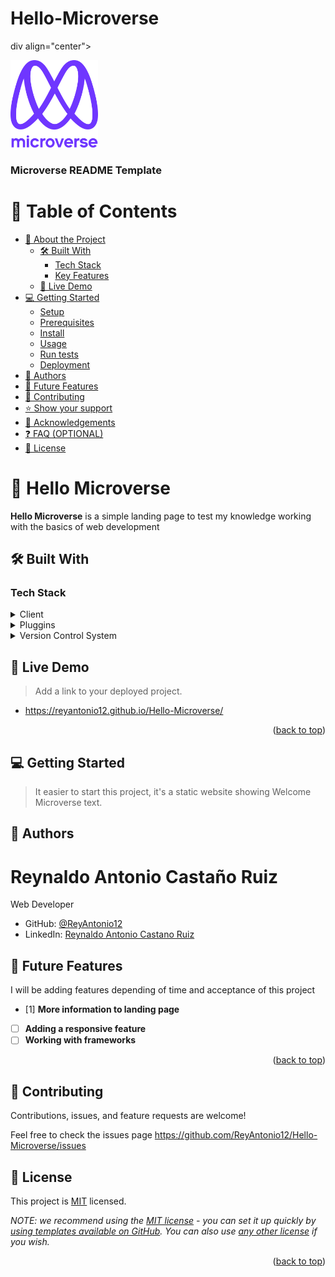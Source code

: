 # Hello-Microverse
div align="center">
  <!-- You are encouraged to replace this logo with your own! Otherwise you can also remove it. -->
  <img src="images\murple_logo.png" alt="logo" width="140"  height="auto" />
  <br/>

  <h3><b>Microverse README Template</b></h3>

</div>

# 📗 Table of Contents

- [📖 About the Project](#about-project)
  - [🛠 Built With](#built-with)
    - [Tech Stack](#tech-stack)
    - [Key Features](#key-features)
  - [🚀 Live Demo](#live-demo)
- [💻 Getting Started](#getting-started)
  - [Setup](#setup)
  - [Prerequisites](#prerequisites)
  - [Install](#install)
  - [Usage](#usage)
  - [Run tests](#run-tests)
  - [Deployment](#deployment)
- [👥 Authors](#authors)
- [🔭 Future Features](#future-features)
- [🤝 Contributing](#contributing)
- [⭐️ Show your support](#support)
- [🙏 Acknowledgements](#acknowledgements)
- [❓ FAQ (OPTIONAL)](#faq)
- [📝 License](#license)

# 📖 Hello Microverse <a name="about-project"></a>

**Hello Microverse** is a simple landing page to test my knowledge working with the basics of web development

## 🛠 Built With <a name="built-with"></a>

### Tech Stack <a name="tech-stack"></a>

<details>
  <summary>Client</summary>
  <ul>
    <li><a href="https://lenguajehtml.com/">HTML</a></li>
  </ul>
  <ul>
    <li><a href="https://lenguajecss.com/">CSS</a></li>
  </ul>
</details>

<details>
  <summary>Pluggins</summary>
  <ul>
    <li><a href="https://webhint.io/">Webhint</a></li>
  </ul>
  <ul>
    <li><a href="https://stylelint.io/">Stylelint</a></li>
  </ul>
</details>

<details>
  <summary>Version Control System</summary>
  <ul>
    <li><a href="https://git-scm.com/about">Git</a></li>
  </ul>
  <ul>
    <li><a href="https://github.com/">Github</a></li>
  </ul>
</details>

## 🚀 Live Demo <a name="live-demo"></a>

> Add a link to your deployed project.

- https://reyantonio12.github.io/Hello-Microverse/

<p align="right">(<a href="#readme-top">back to top</a>)</p>

## 💻 Getting Started <a name="getting-started"></a>

> It easier to start this project, it's a static website showing Welcome Microverse text.

## 👥 Authors <a name="authors"></a>

# Reynaldo Antonio Castaño Ruiz
Web Developer

- GitHub: [@ReyAntonio12](https://github.com/ReyAntonio12)
- LinkedIn: [Reynaldo Antonio Castano Ruiz](https://www.linkedin.com/in/reynaldo-casta%C3%B1o/?locale=en_US)

## 🔭 Future Features <a name="future-features"></a>

I will be adding features depending of time and acceptance of this project

- [1] **More information to landing page**
- [ ] **Adding a responsive feature**
- [ ] **Working with frameworks**

<p align="right">(<a href="#readme-top">back to top</a>)</p>

## 🤝 Contributing <a name="contributing"></a>

Contributions, issues, and feature requests are welcome!

Feel free to check the issues page
https://github.com/ReyAntonio12/Hello-Microverse/issues

## 📝 License <a name="license"></a>

This project is [MIT](./LICENSE) licensed.

_NOTE: we recommend using the [MIT license](https://choosealicense.com/licenses/mit/) - you can set it up quickly by [using templates available on GitHub](https://docs.github.com/en/communities/setting-up-your-project-for-healthy-contributions/adding-a-license-to-a-repository). You can also use [any other license](https://choosealicense.com/licenses/) if you wish._

<p align="right">(<a href="#readme-top">back to top</a>)</p>